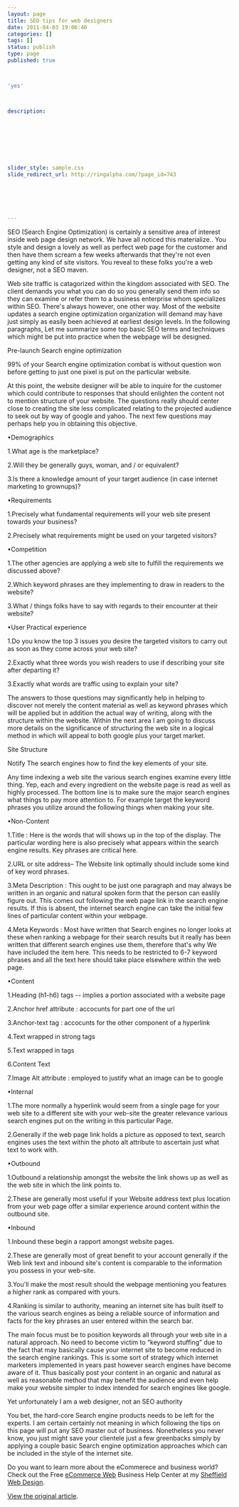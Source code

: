 ```yaml
---
layout: page
title: SEO tips for web designers
date: 2011-04-03 19:06:40
categories: []
tags: []
status: publish
type: page
published: true



'yes'



description:








slider_style: sample.css
slide_redirect_url: http://ringalpha.com/?page_id=743






---
```

SEO (Search Engine Optimization) is certainly a sensitive area of
interest inside web page design network. We have all noticed this
materialize.. You style and design a lovely as well as perfect web page
for the customer and then have them scream a few weeks afterwards that
they're not even getting any kind of site visitors. You reveal to these
folks you're a web designer, not a SEO maven.

Web site traffic is catagorized within the kingdom associated with SEO.
The client demands you what you can do so you generally send them info
so they can examine or refer them to a business enterprise whom
specializes within SEO. There's always however, one other way. Most of
the website updates a search engine optimization organization will
demand may have just simply as easily been achieved at earliest design
levels. In the following paragraphs, Let me summarize some top basic SEO
terms and techniques which might be put into practice when the webpage
will be designed.

Pre-launch Search engine optimization

99% of your Search engine optimization combat is without question won
before getting to just one pixel is put on the particular website.

At this point, the website designer will be able to inquire for the
customer which could contribute to responses that should enlighten the
content not to mention structure of your website. The questions really
should center close to creating the site less complicated relating to
the projected audience to seek out by way of google and yahoo. The next
few questions may perhaps help you in obtaining this objective.

•Demographics

1.What age is the marketplace?

2.Will they be generally guys, woman, and / or equivalent?

3.Is there a knowledge amount of your target audience (in case internet
marketing to grownups)?

•Requirements

1.Precisely what fundamental requirements will your web site present
towards your business?

2.Precisely what requirements might be used on your targeted visitors?

•Competition

1.The other agencies are applying a web site to fulfill the requirements
we discussed above?

2.Which keyword phrases are they implementing to draw in readers to the
website?

3.What / things folks have to say with regards to their encounter at
their website?

•User Practical experience

1.Do you know the top 3 issues you desire the targeted visitors to carry
out as soon as they come across your web site?

2.Exactly what three words you wish readers to use if describing your
site after departing it?

3.Exactly what words are traffic using to explain your site?

The answers to those questions may significantly help in helping to
discover not merely the content material as well as keyword phrases
which will be applied but in addition the actual way of writing, along
with the structure within the website. Within the next area I am going
to discuss more details on the significance of structuring the web site
in a logical method in which will appeal to both google plus your target
market.

Site Structure

Notify The search engines how to find the key elements of your site.

Any time indexing a web site the various search engines examine every
little thing. Yep, each and every ingredient on the website page is read
as well as highly processed. The bottom line is to make sure the major
search engines what things to pay more attention to. For example target
the keyword phrases you utilize around the following things when making
your site.

•Non-Content

1.Title : Here is the words that will shows up in the top of the
display. The particular wording here is also precisely what appears
within the search engine results. Key phrases are critical here.

2.URL or site address– The Website link optimally should include some
kind of key word phrases.

3.Meta Description : This ought to be just one paragraph and may always
be written in an organic and natural spoken form that the person can
easlily figure out. This comes out following the web page link in the
search engine results. If this is absent, the internet search engine can
take the initial few lines of particular content within your webpage.

4.Meta Keywords : Most have written that Search engines no longer looks
at these when ranking a webpage for their search results but it really
has been written that different search engines use them, therefore
that's why We have included the item here. This needs to be restricted
to 6-7 keyword phrases and all the text here should take place elsewhere
within the web page.

•Content

1.Heading (h1-h6) tags -- implies a portion associated with a website
page

2.Anchor href attribute : accocunts for part one of the url

3.Anchor-text tag : accocunts for the other component of a hyperlink

4.Text wrapped in strong tags

5.Text wrapped in tags

6.Content Text

7.Image Alt attribute : employed to justify what an image can be to
google

•Internal

1.The more normally a hyperlink would seem from a single page for your
web site to a different site with your web-site the greater relevance
various search engines put on the writing in this particular Page.

2.Generally if the web page link holds a picture as opposed to text,
search engines uses the text within the photo alt attribute to ascertain
just what text to work with.

•Outbound

1.Outbound
a relationship amongst the website the link shows up as well as the web
site in which the link points to.

2.These are generally most useful if your Website address text plus
location from your web page offer a similar experience around content
within the outbound site.

•Inbound

1.Inbound
these begin a rapport amongst website pages.

2.These are generally most of great benefit to your account generally if
the Web link text and inbound site's content is comparable to the
information you possess in your web-site.

3.You'll make the most result should the webpage mentioning you features
a higher rank as compared with yours.

4.Ranking is similar to authority, meaning an internet site has built
itself to the various search engines as being a reliable source of
information and facts for the key phrases an user entered within the
search bar.

The main focus must be to position keywords all through your web site in
a natural approach. No need to become victim to “keyword stuffing” due
to the fact that may basically cause your internet site to become
reduced in the search engine rankings. This is some sort of strategy
which internet marketers implemented in years past however search
engines have become aware of it. Thus basically post your content in an
organic and natural as well as reasonable method that may benefit the
audience and even help make your website simpler to index intended for
search engines like google.

Yet unfortunately I am a web designer, not an SEO authority

You bet, the hard-core Search engine products needs to be left for the
experts. I am certain certainly not meaning in which following the tips
on this page will put any SEO master out of business. Nonetheless you
never know, you just might save your clientele just a few greenbacks
simply by applying a couple basic Search engine optimization approaches
which can be included in the style of the internet site.

Do you want to learn more about the eCommerece and business world? Check
out the Free [eCommerce Web](http://ringalpha.com) Business Help Center at my [Sheffield Web Design](http://ringalpha.com).

[View the original
article](http://www.freebusinesshelpcenter.com/articles/seo-tips-for-web-designers/itemid-91).
